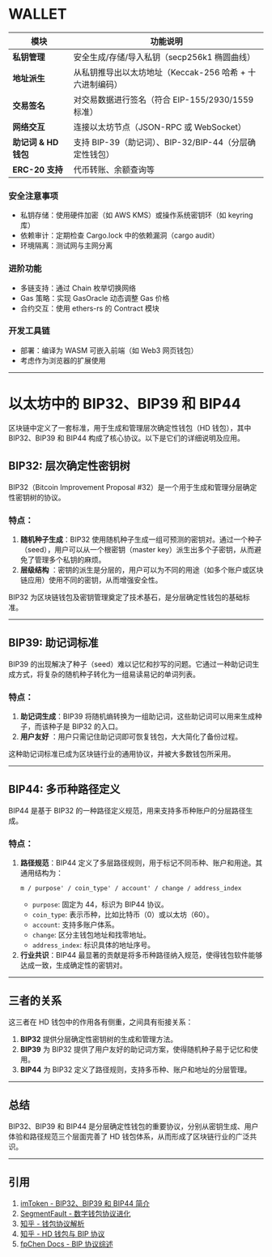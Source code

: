 # WALLET

| 模块              | 功能说明                                  |
|-----------------|---------------------------------------|
| **私钥管理**        | 安全生成/存储/导入私钥（secp256k1 椭圆曲线）          |
| **地址派生**        | 从私钥推导出以太坊地址（Keccak-256 哈希 + 十六进制编码）   |
| **交易签名**        | 对交易数据进行签名（符合 EIP-155/2930/1559 标准）    |
| **网络交互**        | 连接以太坊节点（JSON-RPC 或 WebSocket）         |
| **助记词 & HD 钱包** | 支持 BIP-39（助记词）、BIP-32/BIP-44（分层确定性钱包） |
| **ERC-20 支持**   | 代币转账、余额查询等                            |

### 安全注意事项

+ 私钥存储：使用硬件加密（如 AWS KMS）或操作系统密钥环（如 keyring 库）
+ 依赖审计：定期检查 Cargo.lock 中的依赖漏洞（cargo audit）
+ 环境隔离：测试网与主网分离

### 进阶功能

+ 多链支持：通过 Chain 枚举切换网络
+ Gas 策略：实现 GasOracle 动态调整 Gas 价格
+ 合约交互：使用 ethers-rs 的 Contract 模块

### 开发工具链

+ 部署：编译为 WASM 可嵌入前端（如 Web3 网页钱包）
+ 考虑作为浏览器的扩展使用

---

# 以太坊中的 BIP32、BIP39 和 BIP44

区块链中定义了一套标准，用于生成和管理层次确定性钱包（HD 钱包），其中 BIP32、BIP39 和 BIP44 构成了核心协议。以下是它们的详细说明及应用。

## BIP32: 层次确定性密钥树

BIP32（Bitcoin Improvement Proposal #32）是一个用于生成和管理分层确定性密钥树的协议。

### 特点：

1. **随机种子生成**：BIP32 使用随机种子生成一组可预测的密钥对。通过一个种子（seed），用户可以从一个根密钥（master
   key）派生出多个子密钥，从而避免了管理多个私钥的麻烦。
2. **层级结构**
   ：密钥的派生是分层的，用户可以为不同的用途（如多个账户或区块链应用）使用不同的密钥，从而增强安全性。

BIP32 为区块链钱包及密钥管理奠定了技术基石，是分层确定性钱包的基础标准。

---

## BIP39: 助记词标准

BIP39
的出现解决了种子（seed）难以记忆和抄写的问题。它通过一种助记词生成方式，将复杂的随机种子转化为一组易读易记的单词列表。

### 特点：

1. **助记词生成**：BIP39 将随机熵转换为一组助记词，这些助记词可以用来生成种子，而该种子是 BIP32
   的入口。
2. **用户友好**
   ：用户只需记住助记词即可恢复钱包，大大简化了备份过程。

这种助记词标准已成为区块链行业的通用协议，并被大多数钱包所采用。

---

## BIP44: 多币种路径定义

BIP44 是基于 BIP32
的一种路径定义规范，用来支持多币种账户的分层路径生成。

### 特点：

1. **路径规范**：BIP44 定义了多层路径规则，用于标记不同币种、账户和用途。其通用结构为：
    ```
    m / purpose' / coin_type' / account' / change / address_index
    ```
    - `purpose`: 固定为 44，标识为 BIP44 协议。
    - `coin_type`:
      表示币种，比如比特币（0）或以太坊（60）。
    - `account`: 支持多账户体系。
    - `change`: 区分主钱包地址和找零地址。
    - `address_index`: 标识具体的地址序号。
2. **行业共识**：BIP44
   最显著的贡献是将多币种路径纳入规范，使得钱包软件能够达成一致，生成确定性的密钥对。

---

## 三者的关系

这三者在 HD 钱包中的作用各有侧重，之间具有衔接关系：

1. **BIP32** 提供分层确定性密钥树的生成和管理方法。
2. **BIP39** 为 BIP32
   提供了用户友好的助记词方案，使得随机种子易于记忆和使用。
3. **BIP44** 为 BIP32
   定义了路径规则，支持多币种、账户和地址的分层管理。

---

## 总结

BIP32、BIP39 和 BIP44 是分层确定性钱包的重要协议，分别从密钥生成、用户体验和路径规范三个层面完善了 HD
钱包体系，从而形成了区块链行业的广泛共识。

---

## 引用

1. [imToken - BIP32、BIP39 和 BIP44 简介](https://imtoken.fans/t/topic/390)
2. [SegmentFault - 数字钱包协议进化](https://segmentfault.com/a/1190000017103354)
3. [知乎 - 钱包协议解析](https://zhuanlan.zhihu.com/p/293110448)
4. [知乎 - HD 钱包与 BIP 协议](https://zhuanlan.zhihu.com/p/297118107)
5. [fpChen Docs - BIP 协议综述](https://fpchen.readthedocs.io/zh/latest/note/BlockChain/wallet/BIP39-BIP32-BIP44.html)
